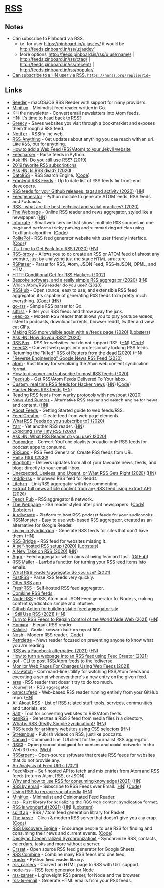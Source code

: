 # [RSS](https://en.wikipedia.org/wiki/RSS)

## Notes

- Can subscribe to Pinboard via RSS.
  - i.e. for user https://pinboard.in/u:jasdev/ it would be http://feeds.pinboard.in/rss/u:jasdev/
  - More options: http://feeds.pinboard.in/rss/u:username/ | http://feeds.pinboard.in/rss/t:tag/ | http://feeds.pinboard.in/rss/recent/ | http://feeds.pinboard.in/rss/popular/
- [Can subscribe to a HN user via RSS. `https://hnrss.org/replies?id=`](https://news.ycombinator.com/item?id=24834158)

## Links

- [Reeder](http://reederapp.com/) - macOS/iOS RSS Reeder with support for many providers.
- [Miniflux](https://github.com/miniflux/miniflux) - Minimalist feed reader written in Go.
- [Kill the newsletter](https://www.kill-the-newsletter.com/) - Convert email newsletters into Atom feeds.
- [HN: It's time to head back to RSS?](https://news.ycombinator.com/item?id=16721690)
- [Greedy](https://github.com/rogierlommers/greedy) - Saves websites you visit through a bookmarklet and exposes them through a RSS feed.
- [Notifier](https://notifier.in/) - RSSify the web.
- [RSS-Anything](https://github.com/fabiospampinato/rssa) - Get updates about anything you can reach with an url. Like RSS, but for anything.
- [How to add a Web Feed (RSS/Atom) to your Jekyll website](https://gist.github.com/alexandru/ccabd60d52ad53027a7deb2ef01f5137)
- [Feedparser](https://github.com/kurtmckee/feedparser) - Parse feeds in Python.
- [Ask HN: Do you still use RSS? (2019)](https://news.ycombinator.com/item?id=21913598)
- [2019 favorite RSS subscriptions](https://danromero.org/2019-favorite-rss-subscriptions.html)
- [Ask HN: Is RSS dead? (2020)](https://news.ycombinator.com/item?id=22497184)
- [DatoRSS](http://www.datorss.com/) - RSS Search Engine. ([Code](https://github.com/davidesantangelo/dato.rss))
- [Frontend RSS Feeds](https://github.com/impressivewebs/frontend-feeds) - Up to date list of RSS feeds for front-end developers.
- [RSS feeds for your Github releases, tags and activity (2020)](https://www.ronaldsvilcins.com/2020/03/26/rss-feeds-for-your-github-releases-tags-and-activity/) ([HN](https://news.ycombinator.com/item?id=22691965))
- [Feedgenerator](https://github.com/lkiesow/python-feedgen) - Python module to generate ATOM feeds, RSS feeds and Podcasts.
- [RSS - what are the best technical and social practices? (2020)](https://lobste.rs/s/f1xb2d/rss_what_are_best_technical_social)
- [The Webpage](https://lobste.rs/s/ureotv/webpage_serverside_rendered_lo_fi_rss) - Online RSS reader and news aggregator, styled like a newspaper. ([HN](https://news.ycombinator.com/item?id=22863536))
- [Infomate](https://infomate.club/) - Small web service that shows multiple RSS sources on one page and performs tricky parsing and summarizing articles using TextRank algorithm. ([Code](https://github.com/vas3k/infomate.club))
- [PolitePol](https://politepol.com/en/) - RSS feed generator website with user friendly interface. ([Code](https://github.com/taroved/pol))
- [It's Time to Get Back Into RSS (2020)](https://danielmiessler.com/blog/its-time-to-get-back-into-rss/) ([HN](https://news.ycombinator.com/item?id=23212812))
- [RSS-proxy](https://github.com/damoeb/rss-proxy) - Allows you to do create an RSS or ATOM feed of almost any website, just by analyzing just the static HTML structure.
- [RSParser](https://github.com/Ranchero-Software/RSParser) - Parser for RSS, Atom, JSON Feed, RSS-inJSON, OPML, and HTML.
- [HTTP Conditional Get for RSS Hackers (2002)](https://fishbowl.pastiche.org/2002/10/21/http_conditional_get_for_rss_hackers)
- [Bespoke software, and a really simple RSS aggregator (2020)](https://routley.io/posts/bespoke-software-rss-aggregator/) ([HN](https://news.ycombinator.com/item?id=23304512))
- [Which Atom/RSS reader do you use? (2020)](https://lobste.rs/s/hwhptd/which_atom_rss_reader_do_you_use)
- [RSSHub](https://rsshub.app/) - Open source, easy to use, and extensible RSS feed aggregator, it's capable of generating RSS feeds from pretty much everything. ([Code](https://github.com/DIYgod/RSSHub)) ([HN](https://news.ycombinator.com/item?id=24213682))
- [go-rss](https://github.com/ungerik/go-rss) - Simple RSS parser for Go.
- [siftrss](https://siftrss.com/) - Filter your RSS feeds and throw away the junk.
- [FeedFox](https://github.com/manikandanraji/feedfox) - Modern RSS reader that allows you to play youtube videos, listen to podcasts, download torrents, browser reddit, twitter and view cat GIFs.
- [Making RSS more visible again with a /feeds page (2020)](https://marcus.io/blog/making-rss-more-visible-again-with-slash-feeds) ([Lobsters](https://lobste.rs/s/3bktxr/making_rss_more_visible_again_with_feeds))
- [Ask HN: How do you RSS? (2020)](https://news.ycombinator.com/item?id=23577265)
- [RSS Box](https://rssbox.herokuapp.com/) - RSS for websites that do not support RSS. ([HN](https://news.ycombinator.com/item?id=23583629)) ([Code](https://github.com/stefansundin/rssbox))
- [Feed43](https://feed43.com/) - Convert web pages into professionally looking RSS feeds.
- [Returning the "killed" RSS of Reuters from the dead (2020)](https://codarium.substack.com/p/returning-the-killed-rss-of-reuters) ([HN](https://news.ycombinator.com/item?id=23595164))
- ["Reverse Engineering" Google News RSS Feed (2020)](https://codarium.substack.com/p/reverse-engineering-google-news-rss)
- [atom](https://github.com/rust-syndication/atom) - Rust library for serializing the Atom web content syndication format.
- [How to discover and subscribe to most RSS feeds (2020)](https://toffelblog.xyz/tips/discover-rss/)
- [Feedsub](https://feedsub.com/) - Get RSS/Atom Feeds Delivered To Your Inbox.
- [Custom, real time RSS feeds for Hacker News](https://hnrss.github.io/) ([HN](https://news.ycombinator.com/item?id=25058236)) ([Code](https://github.com/hnrss/hnrss))
- [Hacker News RSS feeds](https://edavis.github.io/hnrss/) ([HN](https://news.ycombinator.com/item?id=23778510))
- [Reading RSS feeds from wacky protocols with newsboat (2020)](https://brokenco.de/2020/07/07/newsboat-wacky-feeds.html)
- [News And Rumors](https://newsandrumors.com/) - Alternative RSS reader and search engine for news and content. ([HN](https://news.ycombinator.com/item?id=23999065))
- [About Feeds](https://aboutfeeds.com/) - Getting Started guide to web feeds/RSS.
- [Feed Creator](http://createfeed.fivefilters.org/) - Create feed from web page elements.
- [What RSS Feeds do you subscribe to? (2020)](https://lobste.rs/s/eiditd/what_rss_feeds_do_you_subscribe)
- [Yarr](https://github.com/nkanaev/yarr) - Yet another RSS reader. ([HN](https://news.ycombinator.com/item?id=24469257))
- [Exploiting Tiny Tiny RSS (2020)](https://www.digeex.de/blog/tinytinyrss/)
- [Ask HN: What RSS Reader do you use? (2020)](https://news.ycombinator.com/item?id=24658424)
- [Podpodge](https://github.com/reibitto/podpodge) - Convert YouTube playlists to audio-only RSS feeds for podcast apps to consume.
- [RSS.app](https://rss.app/) - RSS Feed Generator, Create RSS feeds from URL
- [Hello, RSS (2020)](https://paulstamatiou.com/hello-rss/)
- [Blogtrottr](https://blogtrottr.com/) - Delivers updates from all of your favourite news, feeds, and blogs directly to your email inbox.
- [Unexpected, Useless, and Urgent, or What RSS Gets Right (2020)](https://www.charlieharrington.com/unexpected-useless-and-urgent) ([HN](https://news.ycombinator.com/item?id=24899256))
- [reddit-rss](https://github.com/trashhalo/reddit-rss) - Improved RSS feed for Reddit.
- [Litchan](https://litchan.com/) - Link/RSS aggregator with live commenting.
- [Extract full news article content from any RSS feed using Extract API (2020)](https://pipfeed.com/2020/11/09/tutorial-extract-full-news-article-content-from-any-rss-feed-using-extract-api/)
- [Feeds Pub](https://feeds.pub/) - RSS aggregator & network.
- [The Webpage](https://news.russellsaw.io/) - RSS reader styled after print newspapers. ([Code](https://github.com/arussellsaw/news)) ([Lobsters](https://lobste.rs/s/crkcf1/webpage_rss_reader_styled_after_print))
- [Audiocasts](https://github.com/fnoah/audiocasts) - Platform to host RSS podcast feeds for your audiobooks.
- [RSSMonster](https://github.com/pietheinstrengholt/rssmonster) - Easy to use web-based RSS aggregator, created as an alternative for Google Reader.
- [Living in Syndication](https://gitlab.com/ericlathrop/living_in_syndication) - Generate RSS feeds for sites that don't have them. ([HN](https://news.ycombinator.com/item?id=25176605))
- [RSS-Bridge](https://github.com/RSS-Bridge/rss-bridge) - RSS feed for websites missing it.
- [A self-hosted RSS setup (2020)](https://www.stevegattuso.me/2020/11/30/self-host-rss.html) ([Lobsters](https://lobste.rs/s/iocucx/self_hosted_rss_setup))
- [A New Take on RSS (2020)](https://findka.com/blog/new-take-on-rss/) ([HN](https://news.ycombinator.com/item?id=25376849))
- [Aggr](https://aggr.md/) - Feed aggregator which aims at being lean and fast. ([GitHub](https://github.com/aggr))
- [RSS Mailer](https://github.com/victoriadrake/rss-mailer) - Lambda function for turning your RSS feed items into emails.
- [What RSS reader/aggregator do you use? (2021)](https://lobste.rs/s/k0bmip/what_rss_reader_aggregator_do_you_use)
- [FastRSS](https://github.com/avencera/fast_rss) - Parse RSS feeds very quickly.
- [Otter RSS app](https://www.joshholtz.com/blog/2021/01/13/launching-an-otter-rss-reader)
- [FreshRSS](https://github.com/FreshRSS/FreshRSS) - Self-hosted RSS feed aggregator.
- [Combine RSS feeds](https://github.com/awocallaghan/node-rss-combiner)
- [Node RSS](https://github.com/jpmonette/feed) - RSS, Atom and JSON Feed generator for Node.js, making content syndication simple and intuitive.
- [Github Action for building static feed aggregator site](https://github.com/llun/feeds)
- [I Still Use RSS (2021)](https://atthis.link/blog/2021/rss.html) ([HN](https://news.ycombinator.com/item?id=26014344))
- [Turn to RSS Feeds to Regain Control of the World Wide Web (2021)](http://techrights.org/2021/02/06/rss-feeds-www/) ([HN](https://news.ycombinator.com/item?id=26047846))
- [Homura](https://github.com/Saul-Mirone/homura) - Elegant RSS reader.
- [Kalaksi](https://www.kalaksi.com/) - Social-network built on top of RSS.
- [Nosh](https://nosh.rocks/) - Modern RSS reader. ([Code](https://github.com/mikefrancis/nosh))
- [Petrolette](http://petrolette.space/) - News reader focused on preventing anyone to know what you are reading.
- [RSS as a Facebook alternative (2021)](https://thenewleafjournal.com/around-the-web-rss-as-a-facebook-alternative/) ([HN](https://news.ycombinator.com/item?id=26403669))
- [How to turn a webpage into an RSS feed using Feed Creator (2021)](https://www.fivefilters.org/2021/how-to-turn-a-webpage-into-an-rss-feed/)
- [gof](https://sr.ht/~mjorgensen/gof/) - CLI to post RSS/Atom feeds to the fediverse.
- [Monitor Web Pages For Changes Using Web Feeds (2021)](https://www.inoreader.com/blog/2021/04/monitor-web-pages-for-changes-with-web-feeds.html)
- [rss-watch](https://github.com/mkroman/rss-watch) - Command-line utillity for watching RSS/Atom feeds and executing a script whenever there's a new entry on the given feed.
- [arss](https://github.com/1ntEgr8/arss) - RSS reader that doesn't try to do too much.
- [Journalist](https://github.com/mrusme/journalist) - RSS aggregator.
- [osmos::feed](https://github.com/osmoscraft/osmosfeed) - Web-based RSS reader running entirely from your GitHub repo. ([HN](https://news.ycombinator.com/item?id=27010144))
- [All About RSS](https://github.com/AboutRSS/ALL-about-RSS) - List of RSS related stuff: tools, services, communities and tutorials, etc.
- [Ratt](https://gitlab.com/microo8/ratt) - Tool for converting websites to RSS/Atom feeds.
- [genRSS](https://github.com/amsehili/genRSS) - Generates a RSS 2 feed from media files in a directory.
- [What is RSS (Really Simple Syndication)?](https://ncase.me/rss/) ([HN](https://news.ycombinator.com/item?id=27709549))
- [RSS feeds for arbitrary websites using CSS selectors](https://feed-me-up-scotty.vincenttunru.com/) ([HN](https://news.ycombinator.com/item?id=27739568))
- [Streambus](https://streambus.com/) - Publish videos on RSS, just like podcasts.
- [Canard](https://github.com/mrusme/canard) - Command line TUI client for the journalist RSS aggregator.
- [RSS3](https://github.com/NaturalSelectionLabs/RSS3) - Open protocol designed for content and social networks in the Web 3.0 era. ([Web](https://rss3.io/))
- [RSSerpent](https://github.com/RSSerpent/RSSerpent) - Open-source software that create RSS feeds for websites that do not provide any.
- [An Analysis of Feed URLs (2021)](https://blog.jim-nielsen.com/2021/feed-urls/)
- [FeedMixer](https://github.com/cristoper/feedmixer) - Self-hosted API to fetch and mix entries from Atom and RSS feeds (returns Atom, RSS, or JSON).
- [Why and how to use RSS for consuming knowledge (2021)](https://bluprince13.com/blog/why-and-how-to-use-rss-for-consuming-knowledge) ([HN](https://news.ycombinator.com/item?id=28412084))
- [RSS by email](https://rssby.email/) - Subscribe to RSS Feeds over Email. ([HN](https://news.ycombinator.com/item?id=28571528)) ([Code](https://github.com/skx/rss2email))
- [Using RSS to replace social media](https://lukesmith.xyz/blog/a-guide-to-using-rss-to-replace-social-media) ([HN](https://news.ycombinator.com/item?id=28645871))
- [Miniflux](https://miniflux.app/) - Minimalist and Opinionated Feed Reader.
- [rss](https://github.com/rust-syndication/rss) - Rust library for serializing the RSS web content syndication format.
- [RSS is wonderful (2021)](https://quakkels.com/posts/rss-is-wonderful/) ([HN](https://news.ycombinator.com/item?id=28967540)) ([Lobsters](https://lobste.rs/s/s68iid/rss_is_wonderful))
- [splitflap](https://github.com/otherjoel/splitflap) - RSS / Atom feed generation library for Racket.
- [The Arsse](https://thearsse.com/) - Clean & modern RSS server that doesn’t give you any crap. ([Code](https://github.com/mensbeam/arsse))
- [RSS Discovery Engine](https://rdengine.herokuapp.com/) - Encourage people to use RSS for finding and consuming their news and current events. ([Code](https://github.com/quakkels/rssdiscoveryengine))
- [DecSync (Decentralized Synchronization)](https://github.com/39aldo39/DecSync) - Synchronize RSS, contacts, calendars, tasks and more without a server.
- [Crssnt](https://github.com/tgel0/crssnt) - Open source RSS feed generator for Google Sheets.
- [RSS Combine](https://github.com/chase-seibert/rsscombine) - Combine many RSS feeds into one feed.
- [reader](https://github.com/lemon24/reader) - Python feed reader library.
- [rss_parsers](https://github.com/hussein-esmail7/rss-parsers) - Convert an HTML page to RSS with URL support.
- [node-rss](https://github.com/dylang/node-rss) - RSS feed generator for Node.
- [rss-parser](https://github.com/rbren/rss-parser) - Lightweight RSS parser, for Node and the browser.
- [rss-to-email](https://github.com/rsslove/rss-to-email) - Generate HTML emails from your RSS feeds.
